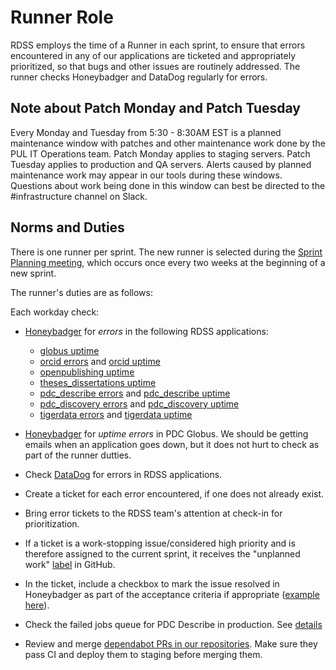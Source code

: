# Runner Role

RDSS employs the time of a Runner in each sprint, to ensure that errors encountered in any of our applications are ticketed and appropriately prioritized, so that bugs and other issues are routinely addressed.  The runner checks Honeybadger and DataDog regularly for errors.

## Note about Patch Monday and Patch Tuesday

Every Monday and Tuesday from 5:30 - 8:30AM EST is a planned maintenance window with patches and other maintenance work done by the PUL IT Operations team.  Patch Monday applies to staging servers.  Patch Tuesday applies to production and QA servers.  Alerts caused by planned maintenance work may appear in our tools during these windows.  Questions about work being done in this window can best be directed to the #infrastructure channel on Slack.  

## Norms and Duties

There is one runner per sprint.  The new runner is selected during the [Sprint Planning meeting](meetings.md), which occurs once every two weeks at the beginning of a new sprint.

The runner's duties are as follows:

Each workday check:

* [Honeybadger](https://app.honeybadger.io/projects) for *errors* in the following RDSS applications:
   * [globus uptime](https://app.honeybadger.io/projects/103564/sites)
   * [orcid errors](https://app.honeybadger.io/projects/114910/faults?q=-is%3Aresolved+-is%3Aignored) and [orcid uptime](https://app.honeybadger.io/projects/114910/faults?q=-is%3Aresolved+-is%3Aignored)
   * [openpublishing uptime](https://app.honeybadger.io/projects/93417/sites/0f636d4c-7961-4c35-aece-0e58925491bd)
   * [theses_dissertations uptime](https://app.honeybadger.io/projects/131146/sites/80a11491-c1c1-408e-8701-dbd4ead68e08)
   * [pdc_describe errors](https://app.honeybadger.io/projects/99214/faults?q=-is%3Aresolved+-is%3Aignored&sort=last_seen_asc) and [pdc_describe uptime](https://app.honeybadger.io/projects/99214/sites)
   * [pdc_discovery errors](https://app.honeybadger.io/projects/95072/faults?q=-is%3Aresolved+-is%3Aignored) and [pdc_discovery uptime](https://app.honeybadger.io/projects/95072/sites)
   * [tigerdata errors](https://app.honeybadger.io/projects/113559/faults?q=-is%3Aresolved+-is%3Aignored) and [tigerdata uptime](https://app.honeybadger.io/projects/113559/sites)
* [Honeybadger](https://app.honeybadger.io/projects) for *uptime errors* in PDC Globus. We should be getting emails when an application goes down, but it does not hurt to check as part of the runner dutties.
* Check [DataDog](https://app.datadoghq.com/logs?saved-view-id=2137895) for errors in RDSS applications.
* Create a ticket for each error encountered, if one does not already exist.
* Bring error tickets to the RDSS team's attention at check-in for prioritization.
* If a ticket is a work-stopping issue/considered high priority and is therefore assigned to the current sprint, it receives the "unplanned work" [label](sprints.md) in GitHub.
* In the ticket, include a checkbox to mark the issue resolved in Honeybadger as part of the acceptance criteria if appropriate ([example here](https://github.com/pulibrary/pdc_describe/issues/1513)).

* Check the failed jobs queue for PDC Describe in production. See [details](https://github.com/pulibrary/pdc_describe/blob/main/docs/sidekiq_jobs.md)

* Review and merge [dependabot PRs in our repositories](https://github.com/pulls?q=is%3Aopen+is%3Apr+draft%3Afalse+repo%3Apulibrary%2Fpdc_describe+repo%3Apulibrary%2Fpdc_discovery+repo%3Apulibrary%2Fannotations_app+repo%3Apulibrary%2Fdataspace_embargo_lifter+repo%3Apulibrary%2Fdspace-cli+repo%3Apulibrary%2Fdspace-development+repo%3Apulibrary%2Fdspace-java+repo%3Apulibrary%2Fdspace-jruby+repo%3Apulibrary%2Fetd_transformer+repo%3Apulibrary%2Foawaiver+repo%3Apulibrary%2Fopenbooks+repo%3Apulibrary%2Fopenpublishing+repo%3Apulibrary%2Fouranos+repo%3Apulibrary%2Frdss-handbook+repo%3Apulibrary%2FSimpleAnnotationServer+repo%3Apulibrary%2Ftiger-data-app+repo%3Apulibrary%2Ftiger-data-experiments+sort%3Acreated-asc+). Make sure they pass CI and deploy them to staging before merging them.
